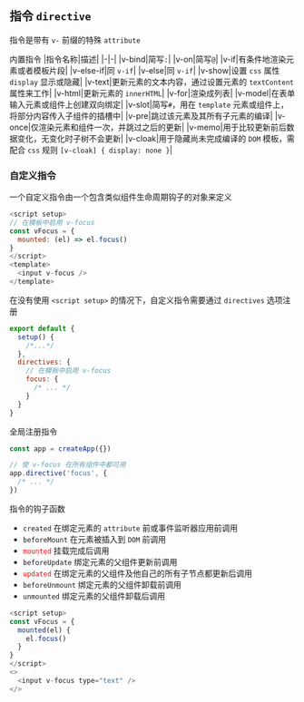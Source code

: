 ## 指令 `directive`

指令是带有 `v-` 前缀的特殊 `attribute`

内置指令
|指令名称|描述|
|-|-|
|v-bind|简写`:`|
|v-on|简写`@`|
|v-if|有条件地渲染元素或者模板片段|
|v-else-if|同 `v-if`|
|v-else|同 `v-if`|
|v-show|设置 `css` 属性 `display` 显示或隐藏|
|v-text|更新元素的文本内容，通过设置元素的 `textContent` 属性来工作|
|v-html|更新元素的 `innerHTML`|
|v-for|渲染成列表|
|v-model|在表单输入元素或组件上创建双向绑定|
|v-slot|简写`#`，用在 `template` 元素或组件上，将部分内容传入子组件的插槽中|
|v-pre|跳过该元素及其所有子元素的编译|
|v-once|仅渲染元素和组件一次，并跳过之后的更新|
|v-memo|用于比较更新前后数据变化，无变化时子树不会更新|
|v-cloak|用于隐藏尚未完成编译的 `DOM` 模板，需配合 `css` 规则 `[v-cloak] { display: none }`|

### 自定义指令

一个自定义指令由一个包含类似组件生命周期钩子的对象来定义

```js
<script setup>
// 在模板中启用 v-focus
const vFocus = {
  mounted: (el) => el.focus()
}
</script>
<template>
  <input v-focus />
</template>
```

在没有使用 `<script setup>` 的情况下，自定义指令需要通过 `directives` 选项注册

```js
export default {
  setup() {
    /*...*/
  },
  directives: {
    // 在模板中启用 v-focus
    focus: {
      /* ... */
    }
  }
}
```

全局注册指令
```js
const app = createApp({})

// 使 v-focus 在所有组件中都可用
app.directive('focus', {
  /* ... */
})
```

指令的钩子函数

+ `created` 在绑定元素的 `attribute` 前或事件监听器应用前调用
+ `beforeMount` 在元素被插入到 `DOM` 前调用
+ <span style="color:#FF0000">`mounted`</span> 挂载完成后调用
+ `beforeUpdate` 绑定元素的父组件更新前调用
+ <span style="color:#FF0000">`updated`</span> 在绑定元素的父组件及他自己的所有子节点都更新后调用
+ `beforeUnmount` 绑定元素的父组件卸载前调用
+ `unmounted` 绑定元素的父组件卸载后调用

```js
<script setup>
const vFocus = {
  mounted(el) {
    el.focus()
  }
}
</script>
<>
  <input v-focus type="text" />
</>
```